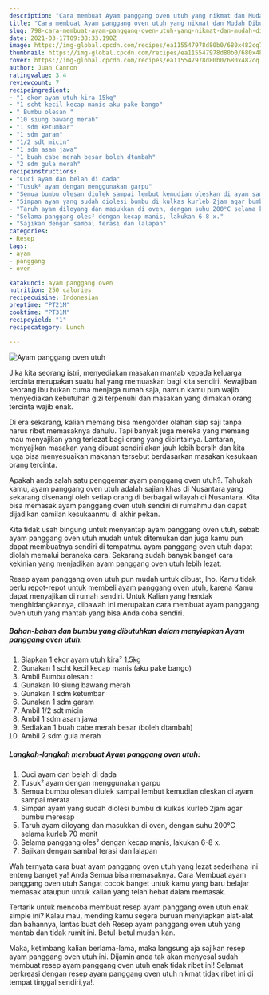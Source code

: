 ```yaml
---
description: "Cara membuat Ayam panggang oven utuh yang nikmat dan Mudah Dibuat"
title: "Cara membuat Ayam panggang oven utuh yang nikmat dan Mudah Dibuat"
slug: 798-cara-membuat-ayam-panggang-oven-utuh-yang-nikmat-dan-mudah-dibuat
date: 2021-03-17T09:38:33.190Z
image: https://img-global.cpcdn.com/recipes/ea115547978d80b0/680x482cq70/ayam-panggang-oven-utuh-foto-resep-utama.jpg
thumbnail: https://img-global.cpcdn.com/recipes/ea115547978d80b0/680x482cq70/ayam-panggang-oven-utuh-foto-resep-utama.jpg
cover: https://img-global.cpcdn.com/recipes/ea115547978d80b0/680x482cq70/ayam-panggang-oven-utuh-foto-resep-utama.jpg
author: Juan Cannon
ratingvalue: 3.4
reviewcount: 7
recipeingredient:
- "1 ekor ayam utuh kira 15kg"
- "1 scht kecil kecap manis aku pake bango"
- " Bumbu olesan "
- "10 siung bawang merah"
- "1 sdm ketumbar"
- "1 sdm garam"
- "1/2 sdt micin"
- "1 sdm asam jawa"
- "1 buah cabe merah besar boleh dtambah"
- "2 sdm gula merah"
recipeinstructions:
- "Cuci ayam dan belah di dada"
- "Tusuk² ayam dengan menggunakan garpu"
- "Semua bumbu olesan diulek sampai lembut kemudian oleskan di ayam sampai merata"
- "Simpan ayam yang sudah diolesi bumbu di kulkas kurleb 2jam agar bumbu meresap"
- "Taruh ayam diloyang dan masukkan di oven, dengan suhu 200°C selama kurleb 70 menit"
- "Selama panggang oles² dengan kecap manis, lakukan 6-8 x."
- "Sajikan dengan sambal terasi dan lalapan"
categories:
- Resep
tags:
- ayam
- panggang
- oven

katakunci: ayam panggang oven 
nutrition: 250 calories
recipecuisine: Indonesian
preptime: "PT21M"
cooktime: "PT31M"
recipeyield: "1"
recipecategory: Lunch

---
```



![Ayam panggang oven utuh](https://img-global.cpcdn.com/recipes/ea115547978d80b0/680x482cq70/ayam-panggang-oven-utuh-foto-resep-utama.jpg)

Jika kita seorang istri, menyediakan masakan mantab kepada keluarga tercinta merupakan suatu hal yang memuaskan bagi kita sendiri. Kewajiban seorang ibu bukan cuma menjaga rumah saja, namun kamu pun wajib menyediakan kebutuhan gizi terpenuhi dan masakan yang dimakan orang tercinta wajib enak.

Di era  sekarang, kalian memang bisa mengorder olahan siap saji tanpa harus ribet memasaknya dahulu. Tapi banyak juga mereka yang memang mau menyajikan yang terlezat bagi orang yang dicintainya. Lantaran, menyajikan masakan yang dibuat sendiri akan jauh lebih bersih dan kita juga bisa menyesuaikan makanan tersebut berdasarkan masakan kesukaan orang tercinta. 



Apakah anda salah satu penggemar ayam panggang oven utuh?. Tahukah kamu, ayam panggang oven utuh adalah sajian khas di Nusantara yang sekarang disenangi oleh setiap orang di berbagai wilayah di Nusantara. Kita bisa memasak ayam panggang oven utuh sendiri di rumahmu dan dapat dijadikan camilan kesukaanmu di akhir pekan.

Kita tidak usah bingung untuk menyantap ayam panggang oven utuh, sebab ayam panggang oven utuh mudah untuk ditemukan dan juga kamu pun dapat membuatnya sendiri di tempatmu. ayam panggang oven utuh dapat diolah memalui beraneka cara. Sekarang sudah banyak banget cara kekinian yang menjadikan ayam panggang oven utuh lebih lezat.

Resep ayam panggang oven utuh pun mudah untuk dibuat, lho. Kamu tidak perlu repot-repot untuk membeli ayam panggang oven utuh, karena Kamu dapat menyajikan di rumah sendiri. Untuk Kalian yang hendak menghidangkannya, dibawah ini merupakan cara membuat ayam panggang oven utuh yang mantab yang bisa Anda coba sendiri.

<!--inarticleads1-->

##### Bahan-bahan dan bumbu yang dibutuhkan dalam menyiapkan Ayam panggang oven utuh:

1. Siapkan 1 ekor ayam utuh kira² 1.5kg
1. Gunakan 1 scht kecil kecap manis (aku pake bango)
1. Ambil  Bumbu olesan :
1. Gunakan 10 siung bawang merah
1. Gunakan 1 sdm ketumbar
1. Gunakan 1 sdm garam
1. Ambil 1/2 sdt micin
1. Ambil 1 sdm asam jawa
1. Sediakan 1 buah cabe merah besar (boleh dtambah)
1. Ambil 2 sdm gula merah




<!--inarticleads2-->

##### Langkah-langkah membuat Ayam panggang oven utuh:

1. Cuci ayam dan belah di dada
1. Tusuk² ayam dengan menggunakan garpu
1. Semua bumbu olesan diulek sampai lembut kemudian oleskan di ayam sampai merata
1. Simpan ayam yang sudah diolesi bumbu di kulkas kurleb 2jam agar bumbu meresap
1. Taruh ayam diloyang dan masukkan di oven, dengan suhu 200°C selama kurleb 70 menit
1. Selama panggang oles² dengan kecap manis, lakukan 6-8 x.
1. Sajikan dengan sambal terasi dan lalapan




Wah ternyata cara buat ayam panggang oven utuh yang lezat sederhana ini enteng banget ya! Anda Semua bisa memasaknya. Cara Membuat ayam panggang oven utuh Sangat cocok banget untuk kamu yang baru belajar memasak ataupun untuk kalian yang telah hebat dalam memasak.

Tertarik untuk mencoba membuat resep ayam panggang oven utuh enak simple ini? Kalau mau, mending kamu segera buruan menyiapkan alat-alat dan bahannya, lantas buat deh Resep ayam panggang oven utuh yang mantab dan tidak rumit ini. Betul-betul mudah kan. 

Maka, ketimbang kalian berlama-lama, maka langsung aja sajikan resep ayam panggang oven utuh ini. Dijamin anda tak akan menyesal sudah membuat resep ayam panggang oven utuh enak tidak ribet ini! Selamat berkreasi dengan resep ayam panggang oven utuh nikmat tidak ribet ini di tempat tinggal sendiri,ya!.

